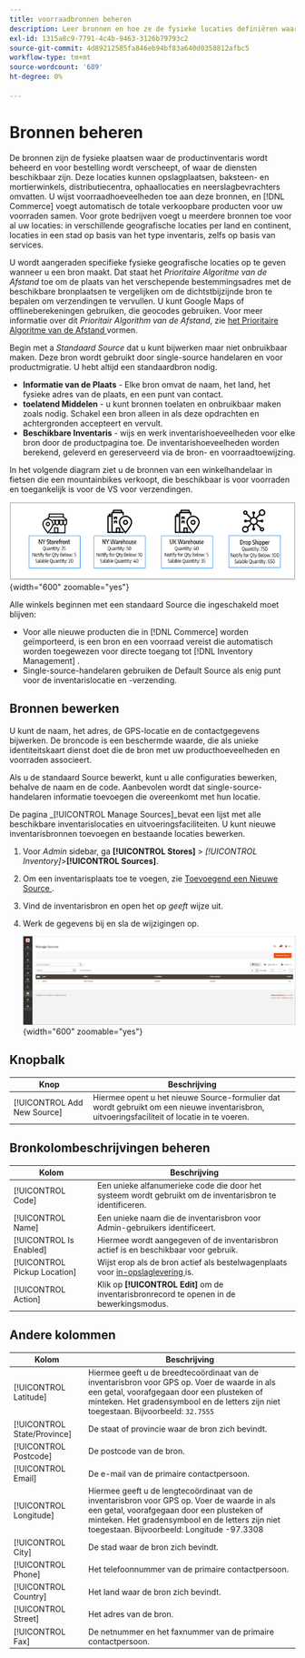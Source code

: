 ```yaml
---
title: voorraadbronnen beheren
description: Leer bronnen en hoe ze de fysieke locaties definiëren waar de productvoorraad wordt beheerd en verzonden voor bestelling, of waar services beschikbaar zijn.
exl-id: 1315a8c9-7791-4c4b-9463-3126b79793c2
source-git-commit: 4d89212585fa846eb94bf83a640d0358812afbc5
workflow-type: tm+mt
source-wordcount: '689'
ht-degree: 0%

---
```


# Bronnen beheren

De bronnen zijn de fysieke plaatsen waar de productinventaris wordt beheerd en voor bestelling wordt verscheept, of waar de diensten beschikbaar zijn. Deze locaties kunnen opslagplaatsen, baksteen- en mortierwinkels, distributiecentra, ophaallocaties en neerslagbevrachters omvatten. U wijst voorraadhoeveelheden toe aan deze bronnen, en [!DNL Commerce] voegt automatisch de totale verkoopbare producten voor uw voorraden samen. Voor grote bedrijven voegt u meerdere bronnen toe voor al uw locaties: in verschillende geografische locaties per land en continent, locaties in een stad op basis van het type inventaris, zelfs op basis van services.

U wordt aangeraden specifieke fysieke geografische locaties op te geven wanneer u een bron maakt. Dat staat het _Prioritaire Algoritme van de Afstand_ toe om de plaats van het verschepende bestemmingsadres met de beschikbare bronplaatsen te vergelijken om de dichtstbijzijnde bron te bepalen om verzendingen te vervullen. U kunt Google Maps of offlineberekeningen gebruiken, die geocodes gebruiken. Voor meer informatie over dit _Prioritair Algorithm van de Afstand_, zie [ het Prioritaire Algoritme van de Afstand ](distance-priority-algorithm.md) vormen.

Begin met a _Standaard Source_ dat u kunt bijwerken maar niet onbruikbaar maken. Deze bron wordt gebruikt door single-source handelaren en voor productmigratie. U hebt altijd een standaardbron nodig.

- **Informatie van de Plaats** - Elke bron omvat de naam, het land, het fysieke adres van de plaats, en een punt van contact.
- **toelatend Middelen** - u kunt bronnen toelaten en onbruikbaar maken zoals nodig. Schakel een bron alleen in als deze opdrachten en achtergronden accepteert en vervult.
- **Beschikbare Inventaris** - wijs en werk inventarishoeveelheden voor elke bron door de productpagina toe. De inventarishoeveelheden worden berekend, geleverd en gereserveerd via de bron- en voorraadtoewijzing.

In het volgende diagram ziet u de bronnen van een winkelhandelaar in fietsen die een mountainbikes verkoopt, die beschikbaar is voor voorraden en toegankelijk is voor de VS voor verzendingen.

![ Bronsdiagram van het Voorbeeld ](assets/diagram-sources.png){width="600" zoomable="yes"}

Alle winkels beginnen met een standaard Source die ingeschakeld moet blijven:

- Voor alle nieuwe producten die in [!DNL Commerce] worden geïmporteerd, is een bron en een voorraad vereist die automatisch worden toegewezen voor directe toegang tot [!DNL Inventory Management] .
- Single-source-handelaren gebruiken de Default Source als enig punt voor de inventarislocatie en -verzending.

## Bronnen bewerken

U kunt de naam, het adres, de GPS-locatie en de contactgegevens bijwerken. De broncode is een beschermde waarde, die als unieke identiteitskaart dienst doet die de bron met uw producthoeveelheden en voorraden associeert.

Als u de standaard Source bewerkt, kunt u alle configuraties bewerken, behalve de naam en de code. Aanbevolen wordt dat single-source-handelaren informatie toevoegen die overeenkomt met hun locatie.

De pagina _[!UICONTROL Manage Sources]_bevat een lijst met alle beschikbare inventarislocaties en uitvoeringsfaciliteiten. U kunt nieuwe inventarisbronnen toevoegen en bestaande locaties bewerken.

1. Voor _Admin_ sidebar, ga **[!UICONTROL Stores]** > _[!UICONTROL Inventory]_>**[!UICONTROL Sources]**.

1. Om een inventarisplaats toe te voegen, zie [ Toevoegend een Nieuwe Source ](sources-add.md).

1. Vind de inventarisbron en open het op _geeft_ wijze uit.

1. Werk de gegevens bij en sla de wijzigingen op.

   ![ beheert Bronnen ](assets/inventory-sources.png){width="600" zoomable="yes"}

## Knopbalk

| Knop | Beschrijving |
|--|--|
| [!UICONTROL Add New Source] | Hiermee opent u het nieuwe Source-formulier dat wordt gebruikt om een nieuwe inventarisbron, uitvoeringsfaciliteit of locatie in te voeren. |

## Bronkolombeschrijvingen beheren

| Kolom | Beschrijving |
|--|--|
| [!UICONTROL Code] | Een unieke alfanumerieke code die door het systeem wordt gebruikt om de inventarisbron te identificeren. |
| [!UICONTROL Name] | Een unieke naam die de inventarisbron voor Admin-gebruikers identificeert. |
| [!UICONTROL Is Enabled] | Hiermee wordt aangegeven of de inventarisbron actief is en beschikbaar voor gebruik. |
| [!UICONTROL Pickup Location] | Wijst erop als de bron actief als bestelwagenplaats voor [ in-opslaglevering ](../stores-purchase/shipping-in-store-delivery.md) is. |
| [!UICONTROL Action] | Klik op **[!UICONTROL Edit]** om de inventarisbronrecord te openen in de bewerkingsmodus. |

## Andere kolommen

| Kolom | Beschrijving |
|--- |--- |
| [!UICONTROL Latitude] | Hiermee geeft u de breedtecoördinaat van de inventarisbron voor GPS op. Voer de waarde in als een getal, voorafgegaan door een plusteken of minteken. Het gradensymbool en de letters zijn niet toegestaan. Bijvoorbeeld: `32.7555` |
| [!UICONTROL State/Province] | De staat of provincie waar de bron zich bevindt. |
| [!UICONTROL Postcode] | De postcode van de bron. |
| [!UICONTROL Email] | De e-mail van de primaire contactpersoon. |
| [!UICONTROL Longitude] | Hiermee geeft u de lengtecoördinaat van de inventarisbron voor GPS op. Voer de waarde in als een getal, voorafgegaan door een plusteken of minteken. Het gradensymbool en de letters zijn niet toegestaan. Bijvoorbeeld: Longitude -97.3308 |
| [!UICONTROL City] | De stad waar de bron zich bevindt. |
| [!UICONTROL Phone] | Het telefoonnummer van de primaire contactpersoon. |
| [!UICONTROL Country] | Het land waar de bron zich bevindt. |
| [!UICONTROL Street] | Het adres van de bron. |
| [!UICONTROL Fax] | De netnummer en het faxnummer van de primaire contactpersoon. |
